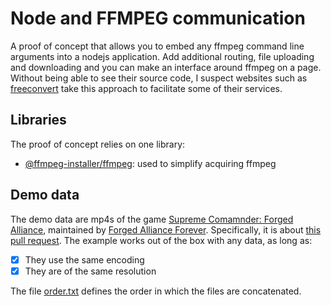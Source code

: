 
# Node and FFMPEG communication

A proof of concept that allows you to embed any ffmpeg command line arguments into a nodejs application. Add additional routing, file uploading and downloading and you can make an interface around ffmpeg on a page. Without being able to see their source code, I suspect websites such as [freeconvert](https://www.freeconvert.com/mp4-to-mp3) take this approach to facilitate some of their services.

## Libraries

The proof of concept relies on one library:

- [@ffmpeg-installer/ffmpeg](https://www.npmjs.com/package/@ffmpeg-installer/ffmpeg): used to simplify acquiring ffmpeg

## Demo data

The demo data are mp4s of the game [Supreme Comamnder: Forged Alliance](https://steamcommunity.com/app/9420), maintained by [Forged Alliance Forever](https://www.faforever.com/). Specifically, it is about [this pull request](https://github.com/FAForever/fa/pull/4040). The example works out of the box with any data, as long as:

- [x] They use the same encoding
- [x] They are of the same resolution

The file [order.txt](data/order.txt) defines the order in which the files are concatenated.
